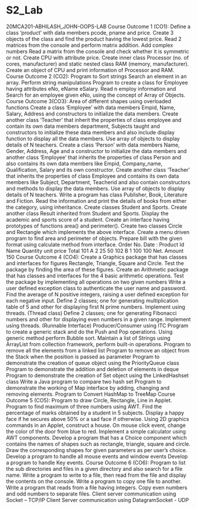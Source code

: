# S2_Lab

20MCA201-ABHILASH_JOHN-OOPS-LAB
Course Outcome 1 (CO1):
Define a class ‘product’ with data members pcode, pname and price. Create 3 objects of the class and find the product having the lowest price.
Read 2 matrices from the console and perform matrix addition.
Add complex numbers
Read a matrix from the console and check whether it is symmetric or not.
Create CPU with attribute price. Create inner class Processor (no. of cores, manufacturer) and static nested class RAM (memory, manufacturer). Create an object of CPU and print information of Processor and RAM.
Course Outcome 2 (CO2):
Program to Sort strings
Search an element in an array.
Perform string manipulations
Program to create a class for Employee having attributes eNo, eName eSalary. Read n employ information and Search for an employee given eNo, using the concept of Array of Objects.
Course Outcome 3(CO3):
Area of different shapes using overloaded functions
Create a class ‘Employee’ with data members Empid, Name, Salary, Address and constructors to initialize the data members. Create another class ‘Teacher’ that inherit the properties of class employee and contain its own data members department, Subjects taught and constructors to initialize these data members and also include display function to display all the data members. Use array of objects to display details of N teachers.
Create a class ‘Person’ with data members Name, Gender, Address, Age and a constructor to initialize the data members and another class ‘Employee’ that inherits the properties of class Person and also contains its own data members like Empid, Company_name, Qualification, Salary and its own constructor. Create another class ‘Teacher’ that inherits the properties of class Employee and contains its own data members like Subject, Department, Teacherid and also contain constructors and methods to display the data members. Use array of objects to display details of N teachers.
Write a program has class Publisher, Book, Literature and Fiction. Read the information and print the details of books from either the category, using inheritance.
Create classes Student and Sports. Create another class Result inherited from Student and Sports. Display the academic and sports score of a student.
Create an interface having prototypes of functions area() and perimeter(). Create two classes Circle and Rectangle which implements the above interface. Create a menu driven program to find area and perimeter of objects.
Prepare bill with the given format using calculate method from interface. Order No. Date : Product Id Name Quantity unit price Total 101 A 2 25 50 102 B 1 100 100 Net. Amount 150
Course Outcome 4 (CO4):
Create a Graphics package that has classes and interfaces for figures Rectangle, Triangle, Square and Circle. Test the package by finding the area of these figures.
Create an Arithmetic package that has classes and interfaces for the 4 basic arithmetic operations. Test the package by implementing all operations on two given numbers
Write a user defined exception class to authenticate the user name and password.
Find the average of N positive integers, raising a user defined exception for each negative input.
Define 2 classes; one for generating multiplication table of 5 and other for displaying first N prime numbers. Implement using threads. (Thread class)
Define 2 classes; one for generating Fibonacci numbers and other for displaying even numbers in a given range. Implement using threads. (Runnable Interface)
Producer/Consumer using ITC
Program to create a generic stack and do the Push and Pop operations.
Using generic method perform Bubble sort.
Maintain a list of Strings using ArrayList from collection framework, perform built-in operations.
Program to remove all the elements from a linked list
Program to remove an object from the Stack when the position is passed as parameter
Program to demonstrate the creation of queue object using the PriorityQueue class
Program to demonstrate the addition and deletion of elements in deque
Program to demonstrate the creation of Set object using the LinkedHashset class
Write a Java program to compare two hash set
Program to demonstrate the working of Map interface by adding, changing and removing elements.
Program to Convert HashMap to TreeMap
Course Outcome 5 (CO5):
Program to draw Circle, Rectangle, Line in Applet.
Program to find maximum of three numbers using AWT.
Find the percentage of marks obtained by a student in 5 subjects. Display a happy face if he secures above 50% or a sad face if otherwise.
Using 2D graphics commands in an Applet, construct a house. On mouse click event, change the color of the door from blue to red.
Implement a simple calculator using AWT components.
Develop a program that has a Choice component which contains the names of shapes such as rectangle, triangle, square and circle. Draw the corresponding shapes for given parameters as per user’s choice.
Develop a program to handle all mouse events and window events
Develop a program to handle Key events.
Course Outcome 6 (CO6):
Program to list the sub directories and files in a given directory and also search for a file name.
Write a program to write to a file, then read from the file and display the contents on the console.
Write a program to copy one file to another.
Write a program that reads from a file having integers. Copy even numbers and odd numbers to separate files.
Client server communication using Socket – TCP/IP
Client Server communication using DatagramSocket - UDP

